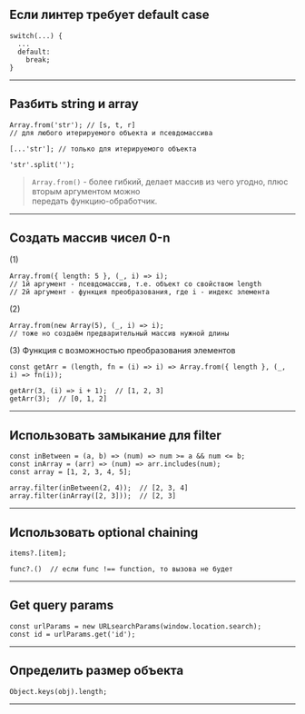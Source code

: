 ## Если линтер требует default case

```
switch(...) {
  ...
  default:
    break;
}
```

___

## Разбить string и array

```
Array.from('str'); // [s, t, r]
// для любого итерируемого объекта и псевдомассива

[...'str']; // только для итерируемого объекта

'str'.split('');
```

> `Array.from()` - более гибкий, делает массив из чего угодно, плюс вторым аргументом можно  
> передать функцию-обработчик.
 ___

## Создать массив чисел 0-n

(1)
```
Array.from({ length: 5 }, (_, i) => i);
// 1й аргумент - псевдомассив, т.е. объект со свойством length
// 2й аргумент - функция преобразования, где i - индекс элемента
```

(2)
```
Array.from(new Array(5), (_, i) => i);
// тоже но создаём предварительный массив нужной длины
```

(3) Функция с возможностью преобразования элементов

```
const getArr = (length, fn = (i) => i) => Array.from({ length }, (_, i) => fn(i));

getArr(3, (i) => i + 1);  // [1, 2, 3]
getArr(3);  // [0, 1, 2]
```

___

## Использовать замыкание для filter

```
const inBetween = (a, b) => (num) => num >= a && num <= b;
const inArray = (arr) => (num) => arr.includes(num);
const array = [1, 2, 3, 4, 5];

array.filter(inBetween(2, 4));  // [2, 3, 4]
array.filter(inArray([2, 3]));  // [2, 3]
```

___

## Использовать optional chaining

```
items?.[item];

func?.()  // если func !== function, то вызова не будет
```

___

## Get query params

```
const urlParams = new URLsearchParams(window.location.search);
const id = urlParams.get('id');
```

___

## Определить размер объекта

`Object.keys(obj).length;`

___


